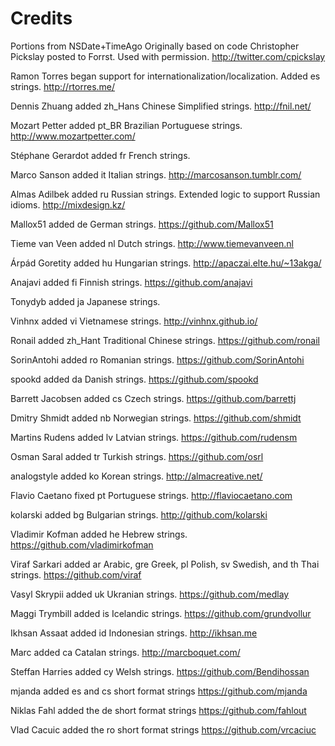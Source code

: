Credits
=======

Portions from NSDate+TimeAgo Originally based on code Christopher Pickslay posted to Forrst. Used with permission. http://twitter.com/cpickslay

Ramon Torres began support for internationalization/localization. Added es strings. http://rtorres.me/

Dennis Zhuang added zh_Hans Chinese Simplified strings. http://fnil.net/

Mozart Petter added pt_BR Brazilian Portuguese strings. http://www.mozartpetter.com/

Stéphane Gerardot added fr French strings.

Marco Sanson added it Italian strings. http://marcosanson.tumblr.com/

Almas Adilbek added ru Russian strings. Extended logic to support Russian idioms. http://mixdesign.kz/

Mallox51 added de German strings. https://github.com/Mallox51

Tieme van Veen added nl Dutch strings. http://www.tiemevanveen.nl

Árpád Goretity added hu Hungarian strings. http://apaczai.elte.hu/~13akga/

Anajavi added fi Finnish strings. https://github.com/anajavi

Tonydyb added ja Japanese strings.

Vinhnx added vi Vietnamese strings. http://vinhnx.github.io/

Ronail added zh_Hant Traditional Chinese strings. https://github.com/ronail

SorinAntohi added ro Romanian strings. https://github.com/SorinAntohi

spookd added da Danish strings. https://github.com/spookd

Barrett Jacobsen added cs Czech strings. https://github.com/barrettj

Dmitry Shmidt added nb Norwegian strings. https://github.com/shmidt

Martins Rudens added lv Latvian strings. https://github.com/rudensm

Osman Saral added tr Turkish strings. https://github.com/osrl

analogstyle added ko Korean strings. http://almacreative.net/

Flavio Caetano fixed pt Portuguese strings. http://flaviocaetano.com

kolarski added bg Bulgarian strings. http://github.com/kolarski

Vladimir Kofman added he Hebrew strings. https://github.com/vladimirkofman

Viraf Sarkari added ar Arabic, gre Greek, pl Polish, sv Swedish, and th Thai strings. https://github.com/viraf

Vasyl Skrypii added uk Ukranian strings. https://github.com/medlay

Maggi Trymbill added is Icelandic strings. https://github.com/grundvollur

Ikhsan Assaat added id Indonesian strings. http://ikhsan.me

Marc added ca Catalan strings. http://marcboquet.com/

Steffan Harries added cy Welsh strings. https://github.com/Bendihossan

mjanda added es and cs short format strings https://github.com/mjanda

Niklas Fahl added the de short format strings https://github.com/fahlout

Vlad Cacuic added the ro short format strings https://github.com/vrcaciuc
